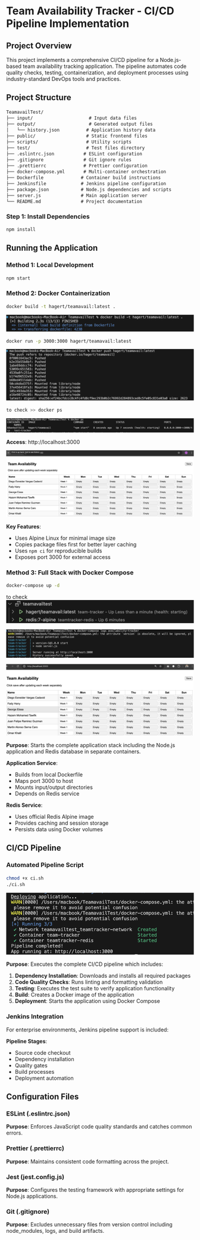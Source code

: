 # Team Availability Tracker - CI/CD Pipeline Implementation

## Project Overview

This project implements a comprehensive CI/CD pipeline for a Node.js-based team availability tracking application. The pipeline automates code quality checks, testing, containerization, and deployment processes using industry-standard DevOps tools and practices.

## Project Structure

```
TeamavailTest/
├── input/                     # Input data files
├── output/                    # Generated output files
│   └── history.json          # Application history data
├── public/                   # Static frontend files
├── scripts/                  # Utility scripts
├── test/                     # Test files directory
├── .eslintrc.json           # ESLint configuration
├── .gitignore               # Git ignore rules
├── .prettierrc              # Prettier configuration
├── docker-compose.yml       # Multi-container orchestration
├── Dockerfile              # Container build instructions
├── Jenkinsfile             # Jenkins pipeline configuration
├── package.json            # Node.js dependencies and scripts
├── server.js               # Main application server
└── README.md               # Project documentation
```

### Step 1: Install Dependencies

```bash
npm install
```

## Running the Application

### Method 1: Local Development

```bash
npm start
```


### Method 2: Docker Containerization

```bash
docker build -t hagert/teamavail:latest .
```
![Connect](assets/2.png)
```bash
docker run -p 3000:3000 hagert/teamavail:latest
```
![Connect](assets/3.png)

```bash
to check >> docker ps 
```
![Connect](assets/1.png)


**Access**: http://localhost:3000

![Connect](assets/4.png)

**Key Features**:
- Uses Alpine Linux for minimal image size
- Copies package files first for better layer caching
- Uses `npm ci` for reproducible builds
- Exposes port 3000 for external access


### Method 3: Full Stack with Docker Compose

```bash
docker-compose up -d
```
to check 
![Connect](assets/5.png)

![Connect](assets/6.png)

![Connect](assets/7.png)

**Purpose**: Starts the complete application stack including the Node.js application and Redis database in separate containers.

**Application Service**:
- Builds from local Dockerfile
- Maps port 3000 to host
- Mounts input/output directories
- Depends on Redis service

**Redis Service**:
- Uses official Redis Alpine image
- Provides caching and session storage
- Persists data using Docker volumes

## CI/CD Pipeline

### Automated Pipeline Script

```bash
chmod +x ci.sh
./ci.sh
```

![Connect](assets/8.png)

**Purpose**: Executes the complete CI/CD pipeline which includes:

1. **Dependency Installation**: Downloads and installs all required packages
2. **Code Quality Checks**: Runs linting and formatting validation
3. **Testing**: Executes the test suite to verify application functionality
4. **Build**: Creates a Docker image of the application
5. **Deployment**: Starts the application using Docker Compose


### Jenkins Integration

For enterprise environments, Jenkins pipeline support is included:

**Pipeline Stages**:
- Source code checkout
- Dependency installation
- Quality gates
- Build processes
- Deployment automation

## Configuration Files

### ESLint (.eslintrc.json)
**Purpose**: Enforces JavaScript code quality standards and catches common errors.

### Prettier (.prettierrc)
**Purpose**: Maintains consistent code formatting across the project.

### Jest (jest.config.js)
**Purpose**: Configures the testing framework with appropriate settings for Node.js applications.

### Git (.gitignore)
**Purpose**: Excludes unnecessary files from version control including node_modules, logs, and build artifacts.


